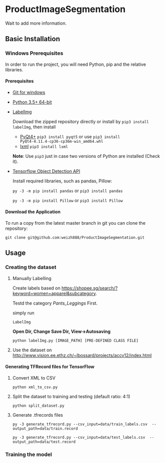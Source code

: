 # ProductImageSegmentation
Wait to add more information.

## Basic Installation

### Windows Prerequisites

In order to run the project, you will need Python, pip and the relative libraries.

#### Prerequisites

  - [Git for windows](https://git-for-windows.github.io/)
  - [Python 3.5+ 64-bit](https://www.python.org/downloads/)
  - [LabelImg](https://github.com/tzutalin/labelImg)

    Download the zipped repository directly or install by `pip3 install labelImg`, then install
      - [PyQt4+](https://www.riverbankcomputing.com/software/pyqt/download)
        `pip3 install pyqt5` or use
        `pip3 install PyQt4‑4.11.4‑cp36‑cp36m‑win_amd64.whl`
      - [lxml](http://lxml.de/installation.html)
        `pip3 install lxml`

    **Note**: Use `pip3` just in case two versions of Python are installed (Check it).

  - [Tensorflow Object Detection API](https://github.com/tensorflow/models/tree/master/research/object_detection)

    Install required libraries, such as pandas, Pillow:

    `py -3 -m pip install pandas` or `pip3 install pandas`

    `py -3 -m pip install Pillow` or `pip3 install Pillow`

#### Download the Application

To run a copy from the latest master branch in git you can clone the repository:

```
git clone git@github.com:weizh888/ProductImageSegmentation.git
```

## Usage

### Creating the dataset

1. Manually Labelling

    Create labels based on https://shopee.sg/search/?keyword=women+apparel&subcategory.

    Testd the category *Pants_Leggings* First.

    simply run
    ```
    LabelImg
    ```
    **Open Dir, Change Save Dir, View->Autosaving**
    ```
    python labelImg.py [IMAGE_PATH] [PRE-DEFINED CLASS FILE]
    ```
2. Use the dataset on http://www.vision.ee.ethz.ch/~lbossard/projects/accv12/index.html

#### Generating TFRecord files for TensorFlow

1. Convert XML to CSV

    ```
    python xml_to_csv.py
    ```
2. Split the dataset to training and testing (default ratio: 4:1)

    ```
    python split_dataset.py
    ```
3. Generate .tfrecords files

    ```
    py -3 generate_tfrecord.py --csv_input=data/train_labels.csv  --output_path=data/train.record

    py -3 generate_tfrecord.py --csv_input=data/test_labels.csv  --output_path=data/test.record
    ```

### Training the model
